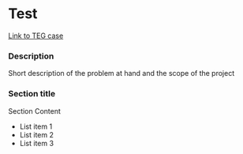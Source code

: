 # Test

[Link to TEG case](http://www.google.com)

### Description

Short description of the problem at hand and the scope of the project

### Section title

Section Content

- List item 1
- List item 2
- List item 3
